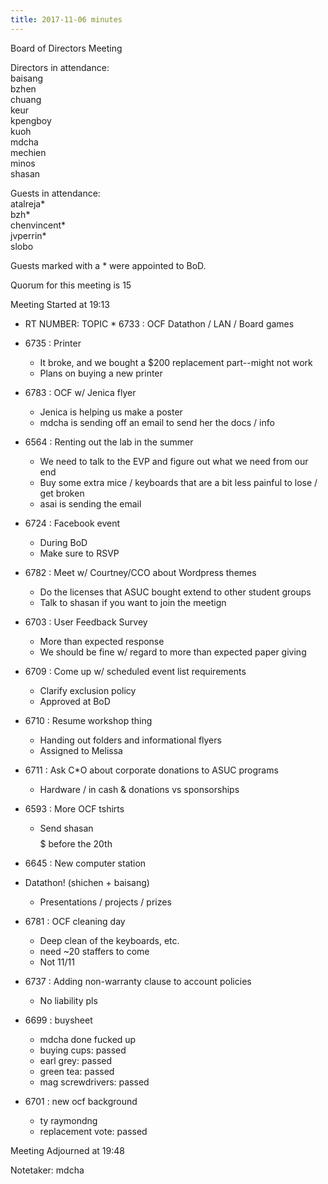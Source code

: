 ```yaml
---
title: 2017-11-06 minutes
---
```

Board of Directors Meeting   

Directors in attendance:   
baisang   
bzhen   
chuang   
keur   
kpengboy   
kuoh   
mdcha   
mechien   
minos   
shasan   

Guests in attendance:   
atalreja*   
bzh*   
chenvincent*   
jvperrin*   
slobo   

Guests marked with a * were appointed to BoD.   

Quorum for this meeting is 15   

Meeting Started at 19:13   

* RT NUMBER: TOPIC * 6733 : OCF Datathon / LAN / Board games

* 6735 : Printer
  - It broke, and we bought a $200 replacement part--might not work
  - Plans on buying a new printer

* 6783 : OCF w/ Jenica flyer
  - Jenica is helping us make a poster
  - mdcha is sending off an email to send her the docs / info

* 6564 : Renting out the lab in the summer
  - We need to talk to the EVP and figure out what we need from our end
  - Buy some extra mice / keyboards that are a bit less painful to lose / get broken
  - asai is sending the email

* 6724 : Facebook event
  - During BoD 
  - Make sure to RSVP

* 6782 : Meet w/ Courtney/CCO about Wordpress themes
  - Do the licenses that ASUC bought extend to other student groups
  - Talk to shasan if you want to join the meetign

* 6703 : User Feedback Survey
  - More than expected response
  - We should be fine w/ regard to more than expected paper giving

* 6709 : Come up w/ scheduled event list requirements
  - Clarify exclusion policy
  - Approved at BoD

* 6710 : Resume workshop thing
  - Handing out folders and informational flyers
  - Assigned to Melissa

* 6711 : Ask C*O about corporate donations to ASUC programs
  - Hardware / in cash & donations vs sponsorships

* 6593 : More OCF tshirts
  - Send shasan $$$$$ before the 20th

* 6645 : New computer station

* Datathon! (shichen + baisang)
  - Presentations / projects / prizes

* 6781 : OCF cleaning day
  - Deep clean of the keyboards, etc.
  - need ~20 staffers to come
  - Not 11/11

* 6737 : Adding non-warranty clause to account policies
  - No liability pls

* 6699 : buysheet
  - mdcha done fucked up
  - buying cups: passed
  - earl grey: passed
  - green tea: passed
  - mag screwdrivers: passed

* 6701 : new ocf background
  - ty raymondng
  - replacement vote: passed 

Meeting Adjourned at 19:48   

Notetaker: mdcha   


